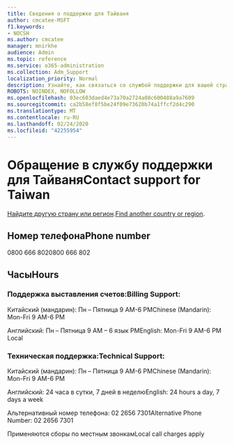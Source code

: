 ```yaml
---
title: Сведения о поддержке для Тайваня
author: cmcatee-MSFT
f1.keywords:
- NOCSH
ms.author: cmcatee
manager: mnirkhe
audience: Admin
ms.topic: reference
ms.service: o365-administration
ms.collection: Adm_Support
localization_priority: Normal
description: Узнайте, как связаться со службой поддержки для вашей страны или региона.
ROBOTS: NOINDEX, NOFOLLOW
ms.openlocfilehash: 03ec603daed4e73a70a2724a08c600488a9a7609
ms.sourcegitcommit: ca2b58ef8f5be24f09e73620b74a1ffcf2d4c290
ms.translationtype: MT
ms.contentlocale: ru-RU
ms.lasthandoff: 02/24/2020
ms.locfileid: "42255954"
---
```

# <a name="contact-support-for-taiwan"></a><span data-ttu-id="399f7-103">Обращение в службу поддержки для Тайваня</span><span class="sxs-lookup"><span data-stu-id="399f7-103">Contact support for Taiwan</span></span>

<span data-ttu-id="399f7-104">[Найдите другую страну или регион](../contact-support-for-business-products.md).</span><span class="sxs-lookup"><span data-stu-id="399f7-104">[Find another country or region](../contact-support-for-business-products.md).</span></span>

## <a name="phone-number"></a><span data-ttu-id="399f7-105">Номер телефона</span><span class="sxs-lookup"><span data-stu-id="399f7-105">Phone number</span></span>
<span data-ttu-id="399f7-106">0800 666 802</span><span class="sxs-lookup"><span data-stu-id="399f7-106">0800 666 802</span></span>

## <a name="hours"></a><span data-ttu-id="399f7-107">Часы</span><span class="sxs-lookup"><span data-stu-id="399f7-107">Hours</span></span>
### <a name="billing-support"></a><span data-ttu-id="399f7-108">Поддержка выставления счетов:</span><span class="sxs-lookup"><span data-stu-id="399f7-108">Billing Support:</span></span>

<span data-ttu-id="399f7-109">Китайский (мандарин): Пн – Пятница 9 AM-6 PM</span><span class="sxs-lookup"><span data-stu-id="399f7-109">Chinese (Mandarin): Mon-Fri 9 AM-6 PM</span></span>

<span data-ttu-id="399f7-110">Английский: Пн – Пятница 9 AM – 6 язык PM</span><span class="sxs-lookup"><span data-stu-id="399f7-110">English: Mon-Fri 9 AM-6 PM Local</span></span>

### <a name="technical-support"></a><span data-ttu-id="399f7-111">Техническая поддержка:</span><span class="sxs-lookup"><span data-stu-id="399f7-111">Technical Support:</span></span>

<span data-ttu-id="399f7-112">Китайский (мандарин): Пн – Пятница 9 AM-6 PM</span><span class="sxs-lookup"><span data-stu-id="399f7-112">Chinese (Mandarin): Mon-Fri 9 AM-6 PM</span></span>

<span data-ttu-id="399f7-113">Английский: 24 часа в сутки, 7 дней в неделю</span><span class="sxs-lookup"><span data-stu-id="399f7-113">English: 24 hours a day, 7 days a week</span></span>

<span data-ttu-id="399f7-114">Альтернативный номер телефона: 02 2656 7301</span><span class="sxs-lookup"><span data-stu-id="399f7-114">Alternative Phone Number: 02 2656 7301</span></span>

<span data-ttu-id="399f7-115">Применяются сборы по местным звонкам</span><span class="sxs-lookup"><span data-stu-id="399f7-115">Local call charges apply</span></span>